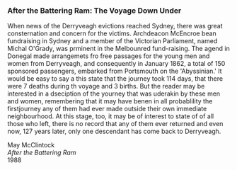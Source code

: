 ### After the Battering Ram: The Voyage Down Under

When news of the Derryveagh evictions reached Sydney, there was great consternation and concern for the victims. Archdeacon McEncroe bean fundraising in Sydney and a member of the Victorian Parliament, named Michal O'Grady, was prminent in the Melbounred fund-raising. The agend in Donegal made arrangemets fro free passages for the young men and women from Derryveagh, and consequently in January 1862, a total of 150 sponsored passengers, embarked from Portsmouth on the 'Abyssinian.' It would be easy to say a this state that the journey took 114 days, that there were 7 deaths during th voyage and 3 births. But the reader may be interested in a dseciption of the yourney that was uderakin by these men and women, remembering that it may have benen in all probablility the firstjourney any of them had ever made outside their own immediate neighbourhood. At this stage, too, it may be of interest to state of of all those who left, there is no record that any of them ever returned and even now, 127 years later, only one descendant has come back to Derryveagh.  

May McClintock  
_After the Battering Ram_  
1988

